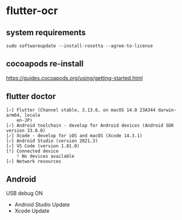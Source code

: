 # flutter-ocr

## system requirements
```
sudo softwareupdate --install-rosetta --agree-to-license
```

## cocoapods re-install
https://guides.cocoapods.org/using/getting-started.html

## flutter doctor
```
[✓] Flutter (Channel stable, 3.13.6, on macOS 14.0 23A344 darwin-arm64, locale
    en-JP)
[✓] Android toolchain - develop for Android devices (Android SDK version 33.0.0)
[✓] Xcode - develop for iOS and macOS (Xcode 14.3.1)
[✓] Android Studio (version 2021.3)
[✓] VS Code (version 1.81.0)
[!] Connected device
    ! No devices available
[✓] Network resources
```

## Android
USB debug ON

- Android Studio Update
- Xcode Update
